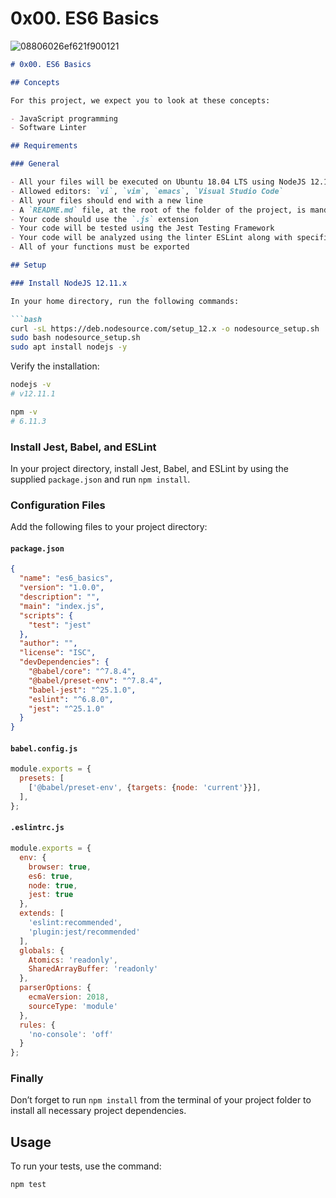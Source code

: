 # 0x00. ES6 Basics
![08806026ef621f900121](https://github.com/Zed-bard/alx-backend-javascript/assets/132649828/0c027fca-adb5-4876-95a9-8c94df48ff4a)

```markdown
# 0x00. ES6 Basics

## Concepts

For this project, we expect you to look at these concepts:

- JavaScript programming
- Software Linter

## Requirements

### General

- All your files will be executed on Ubuntu 18.04 LTS using NodeJS 12.11.x
- Allowed editors: `vi`, `vim`, `emacs`, `Visual Studio Code`
- All your files should end with a new line
- A `README.md` file, at the root of the folder of the project, is mandatory
- Your code should use the `.js` extension
- Your code will be tested using the Jest Testing Framework
- Your code will be analyzed using the linter ESLint along with specific rules that we’ll provide
- All of your functions must be exported

## Setup

### Install NodeJS 12.11.x

In your home directory, run the following commands:

```bash
curl -sL https://deb.nodesource.com/setup_12.x -o nodesource_setup.sh
sudo bash nodesource_setup.sh
sudo apt install nodejs -y
```

Verify the installation:

```bash
nodejs -v
# v12.11.1

npm -v
# 6.11.3
```

### Install Jest, Babel, and ESLint

In your project directory, install Jest, Babel, and ESLint by using the supplied `package.json` and run `npm install`.

### Configuration Files

Add the following files to your project directory:

#### `package.json`

```json
{
  "name": "es6_basics",
  "version": "1.0.0",
  "description": "",
  "main": "index.js",
  "scripts": {
    "test": "jest"
  },
  "author": "",
  "license": "ISC",
  "devDependencies": {
    "@babel/core": "^7.8.4",
    "@babel/preset-env": "^7.8.4",
    "babel-jest": "^25.1.0",
    "eslint": "^6.8.0",
    "jest": "^25.1.0"
  }
}
```

#### `babel.config.js`

```javascript
module.exports = {
  presets: [
    ['@babel/preset-env', {targets: {node: 'current'}}],
  ],
};
```

#### `.eslintrc.js`

```javascript
module.exports = {
  env: {
    browser: true,
    es6: true,
    node: true,
    jest: true
  },
  extends: [
    'eslint:recommended',
    'plugin:jest/recommended'
  ],
  globals: {
    Atomics: 'readonly',
    SharedArrayBuffer: 'readonly'
  },
  parserOptions: {
    ecmaVersion: 2018,
    sourceType: 'module'
  },
  rules: {
    'no-console': 'off'
  }
};
```

### Finally

Don’t forget to run `npm install` from the terminal of your project folder to install all necessary project dependencies.

## Usage

To run your tests, use the command:

```bash
npm test
```

